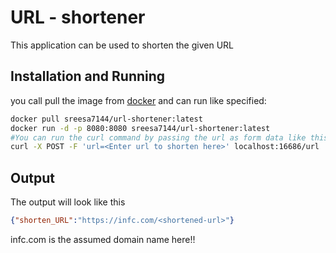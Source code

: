 # URL - shortener
This application can be used to shorten the given URL

## Installation and Running

you call pull the image from [docker](https://hub.docker.com/repository/docker/sreesa7144/url-shortener) and can run like specified:
```bash
docker pull sreesa7144/url-shortener:latest
docker run -d -p 8080:8080 sreesa7144/url-shortener:latest
#You can run the curl command by passing the url as form data like this
curl -X POST -F 'url=<Enter url to shorten here>' localhost:16686/url
```

## Output
The output will look like this
```json
{"shorten_URL":"https://infc.com/<shortened-url>"}
```
infc.com is the assumed domain name here!!
